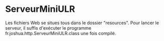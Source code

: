 # ServeurMiniULR
Les fichiers Web se situes tous dans le dossier "resources".
Pour lancer le serveur, il suffis d'exécuter le programme fr.joshua.http.ServeurMiniULR.class une fois compilé.
